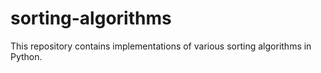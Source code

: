 # sorting-algorithms
This repository contains implementations of various sorting algorithms in Python.
